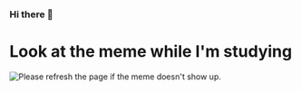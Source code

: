 ### Hi there 👋
# Look at the meme while I'm studying

<img src='https://random-memer.herokuapp.com/' title="Meme" alt="Please refresh the page if the meme doesn't show up.">
